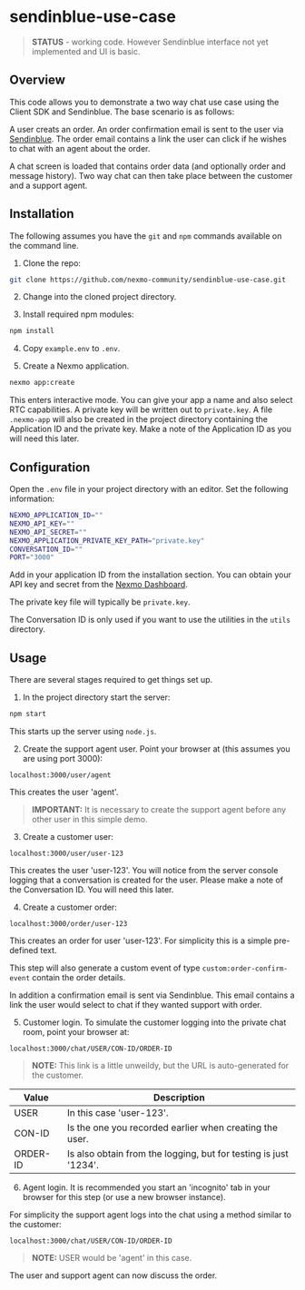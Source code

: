 # sendinblue-use-case

> **STATUS** - working code. However Sendinblue interface not yet implemented and UI is basic.

## Overview

This code allows you to demonstrate a two way chat use case using the
Client SDK and Sendinblue. The base scenario is as follows:

A user creats an order. An order confirmation email is sent to the
user via [Sendinblue](https://www.sendinblue.com). The order email
contains a link the user can click if he wishes to chat with an agent
about the order.

A chat screen is loaded that contains order data (and optionally order
and message history). Two way chat can then take place between the
customer and a support agent.

## Installation

The following assumes you have the `git` and `npm` commands available
on the command line.

1. Clone the repo:

``` bash
git clone https://github.com/nexmo-community/sendinblue-use-case.git
```

2. Change into the cloned project directory.

3. Install required npm modules:

``` bash
npm install
```

4. Copy `example.env` to `.env`.

5. Create a Nexmo application.

``` bash
nexmo app:create
```

This enters interactive mode. You can give your app a name and also
select RTC capabilities. A private key will be written out to
`private.key`. A file `.nexmo-app` will also be created in the project
directory containing the Application ID and the private key. Make a
note of the Application ID as you will need this later.


## Configuration

Open the `.env` file in your project directory with an editor. Set the
following information:

``` bash
NEXMO_APPLICATION_ID=""
NEXMO_API_KEY=""
NEXMO_API_SECRET=""
NEXMO_APPLICATION_PRIVATE_KEY_PATH="private.key"
CONVERSATION_ID=""
PORT="3000"
```

Add in your application ID from the installation section. You can
obtain your API key and secret from the [Nexmo
Dashboard](https://dashboard.nexmo.com). 

The private key file will typically be `private.key`.

The Conversation ID is only used if you want to use the utilities in
the `utils` directory.

## Usage

There are several stages required to get things set up.

1. In the project directory start the server:

``` bash
npm start
```

This starts up the server using `node.js`.

2. Create the support agent user. Point your browser at (this assumes you are using port 3000):

```
localhost:3000/user/agent
```

This creates the user 'agent'.

> **IMPORTANT:** It is necessary to create the support agent before
> any other user in this simple demo.

3. Create a customer user:

```
localhost:3000/user/user-123
```

This creates the user 'user-123'. You will notice from the server
console logging that a conversation is created for the user. Please
make a note of the Conversation ID. You will need this later.

4. Create a customer order:

```
localhost:3000/order/user-123
```

This creates an order for user 'user-123'. For simplicity this is a
simple pre-defined text.

This step will also generate a custom event of type
`custom:order-confirm-event` contain the order details.

In addition a confirmation email is sent via Sendinblue. This email
contains a link the user would select to chat if they wanted support
with order.

5. Customer login. To simulate the customer logging into the private chat room, point your browser at:

```
localhost:3000/chat/USER/CON-ID/ORDER-ID
```

> **NOTE:** This link is a little unweildy, but the URL is auto-generated for the customer.

Value | Description
---- | ----
USER | In this case 'user-123'.
CON-ID | Is the one you recorded earlier when creating the user.
ORDER-ID | Is also obtain from the logging, but for testing is just '1234'.

6. Agent login. It is recommended you start an 'incognito' tab in your
   browser for this step (or use a new browser instance).

For simplicity the support agent logs into the chat using a method similar to the customer:

```
localhost:3000/chat/USER/CON-ID/ORDER-ID
```

> **NOTE:** USER would be 'agent' in this case.

The user and support agent can now discuss the order.

